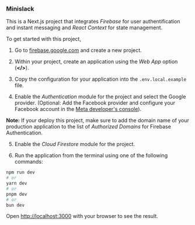 ### Minislack

This is a Next.js project that integrates _Firebase_ for user authentification and instant messaging and _React Context_ for state management.

To get started with this project,

1. Go to [firebase.google.com](https://firebase.google.com) and create a new project.

2. Within your project, create an application using the _Web App_ option (**</>**).

3. Copy the configuration for your application into the `.env.local.example` file.

4. Enable the _Authentication_ module for the project and select the Google provider. (Optional: Add the Facebook provider and configure your Facebook account in the [Meta developer's console](https://developers.facebook.com/)).

**Note:** If your deploy this project, make sure to add the domain name of your production application to the list of _Authorized Domains_ for Firebase Authentication.

5. Enable the _Cloud Firestore_ module for the project.

6. Run the application from the terminal using one of the following commands:

```bash
npm run dev
# or
yarn dev
# or
pnpm dev
# or
bun dev
```

Open [http://localhost:3000](http://localhost:3000) with your browser to see the result.
